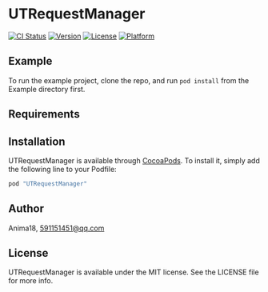# UTRequestManager

[![CI Status](http://img.shields.io/travis/Anima18/UTRequestManager.svg?style=flat)](https://travis-ci.org/Anima18/UTRequestManager)
[![Version](https://img.shields.io/cocoapods/v/UTRequestManager.svg?style=flat)](http://cocoapods.org/pods/UTRequestManager)
[![License](https://img.shields.io/cocoapods/l/UTRequestManager.svg?style=flat)](http://cocoapods.org/pods/UTRequestManager)
[![Platform](https://img.shields.io/cocoapods/p/UTRequestManager.svg?style=flat)](http://cocoapods.org/pods/UTRequestManager)

## Example

To run the example project, clone the repo, and run `pod install` from the Example directory first.

## Requirements

## Installation

UTRequestManager is available through [CocoaPods](http://cocoapods.org). To install
it, simply add the following line to your Podfile:

```ruby
pod "UTRequestManager"
```

## Author

Anima18, 591151451@qq.com

## License

UTRequestManager is available under the MIT license. See the LICENSE file for more info.
